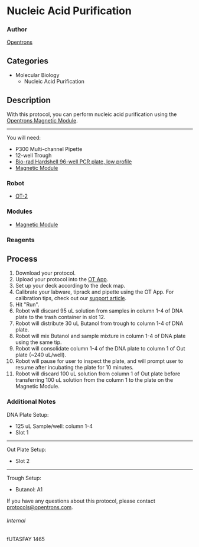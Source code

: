 # Nucleic Acid Purification

### Author
[Opentrons](http://www.opentrons.com/)

## Categories
* Molecular Biology
    * Nucleic Acid Purification

## Description
With this protocol, you can perform nucleic acid purification using the [Opentrons Magnetic Module](https://shop.opentrons.com/products/magdeck).

---

You will need:
* P300 Multi-channel Pipette
* 12-well Trough
* [Bio-rad Hardshell 96-well PCR plate, low profile](https://www.bio-rad.com/en-us/sku/hsp9601-hard-shell-96-well-pcr-plates-low-profile-thin-wall-skirted-white-clear?ID=hsp9601)
* [Magnetic Module](https://shop.opentrons.com/products/magdeck)

### Robot
* [OT-2](https://opentrons.com/ot-2)

### Modules
* [Magnetic Module](https://shop.opentrons.com/products/magdeck)

### Reagents

## Process
1. Download your protocol.
2. Upload your protocol into the [OT App](https://opentrons.com/ot-app).
3. Set up your deck according to the deck map.
4. Calibrate your labware, tiprack and pipette using the OT App. For calibration tips, check out our [support article](https://support.opentrons.com/ot-2/getting-started-software-setup/deck-calibration).
5. Hit "Run".
6. Robot will discard 95 uL solution from samples in column 1-4 of DNA plate to the trash container in slot 12.
7. Robot will distribute 30 uL Butanol from trough to column 1-4 of DNA plate.
8. Robot will mix Butanol and sample mixture in column 1-4 of DNA plate using the same tip.
9. Robot will consolidate column 1-4 of the DNA plate to column 1 of Out plate (~240 uL/well).
10. Robot will pause for user to inspect the plate, and will prompt user to resume after incubating the plate for 10 minutes.
11. Robot will discard 100 uL solution from column 1 of Out plate before transferring 100 uL solution from the column 1 to the plate on the Magnetic Module.

### Additional Notes
DNA Plate Setup:
* 125 uL Sample/well: column 1-4
* Slot 1

---

Out Plate Setup:
* Slot 2

---

Trough Setup:
* Butanol: A1

If you have any questions about this protocol, please contact protocols@opentrons.com.

###### Internal
fUTASFAY
1465

